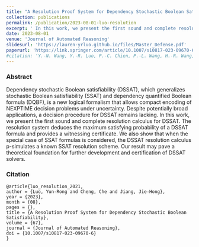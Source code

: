 ```yaml
---
title: "A Resolution Proof System for Dependency Stochastic Boolean Satisfiability"
collection: publications
permalink: /publication/2023-08-01-luo-resolution
excerpt: ' In this work, we present the first sound and complete resolution calculus for Dependency Stochastic Boolean Satisfiability (DSSAT).'
date: 2023-08-01
venue: 'Journal of Automated Reasoning'
slidesurl: 'https://lauren-yrluo.github.io/files/Master_Defense.pdf'
paperurl: 'https://link.springer.com/article/10.1007/s10817-023-09670-6'
#citation: 'Y.-N. Wang, Y.-R. Luo, P.-C. Chien, P.-L. Wang, H.-R. Wang, W.-H. Lin, J.-H. R. Jiang and C.-Y. R. Huang, "Compatible Equivalence Checking of X-Valued Circuits," in Proc. ICCAD, 2021.'
---
```


### Abstract
Dependency stochastic Boolean satisfiability (DSSAT), which generalizes stochastic Boolean satisfiability (SSAT) and dependency quantified Boolean formula (DQBF), is a new logical formalism that allows compact encoding of NEXPTIME decision problems under uncertainty. Despite potentially broad applications, a decision procedure for DSSAT remains lacking. In this work, we present the first sound and complete resolution calculus for DSSAT. The resolution system deduces the maximum satisfying probability of a DSSAT formula and provides a witnessing certificate. We also show that when the special case of SSAT formulas is considered, the DSSAT resolution calculus p-simulates a known SSAT resolution scheme. Our result may pave a theoretical foundation for further development and certification of DSSAT solvers.

### Citation
```
@article{luo_resolution_2021,
author = {Luo, Yun-Rong and Cheng, Che and Jiang, Jie-Hong},
year = {2023},
month = {08},
pages = {},
title = {A Resolution Proof System for Dependency Stochastic Boolean Satisfiability},
volume = {67},
journal = {Journal of Automated Reasoning},
doi = {10.1007/s10817-023-09670-6}
}
```